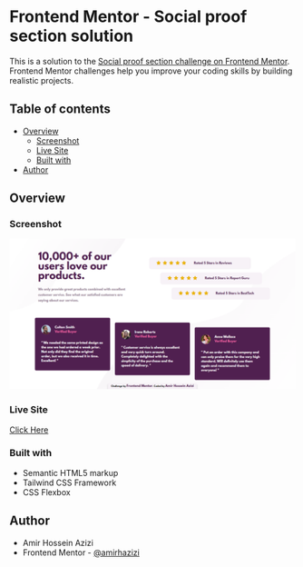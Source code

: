 # Frontend Mentor - Social proof section solution

This is a solution to the [Social proof section challenge on Frontend Mentor](https://www.frontendmentor.io/challenges/social-proof-section-6e0qTv_bA). Frontend Mentor challenges help you improve your coding skills by building realistic projects.

## Table of contents

- [Overview](#overview)
  - [Screenshot](#screenshot)
  - [Live Site](#livesite)
  - [Built with](#built-with)
- [Author](#author)

## Overview

### Screenshot

![screenshot of project](./images/screenshot.png)

### Live Site

[Click Here](https://incandescent-kitten-5fea9f.netlify.app/)

### Built with

- Semantic HTML5 markup
- Tailwind CSS Framework
- CSS Flexbox

## Author

- Amir Hossein Azizi
- Frontend Mentor - [@amirhazizi](https://www.frontendmentor.io/profile/amirhazizi)
